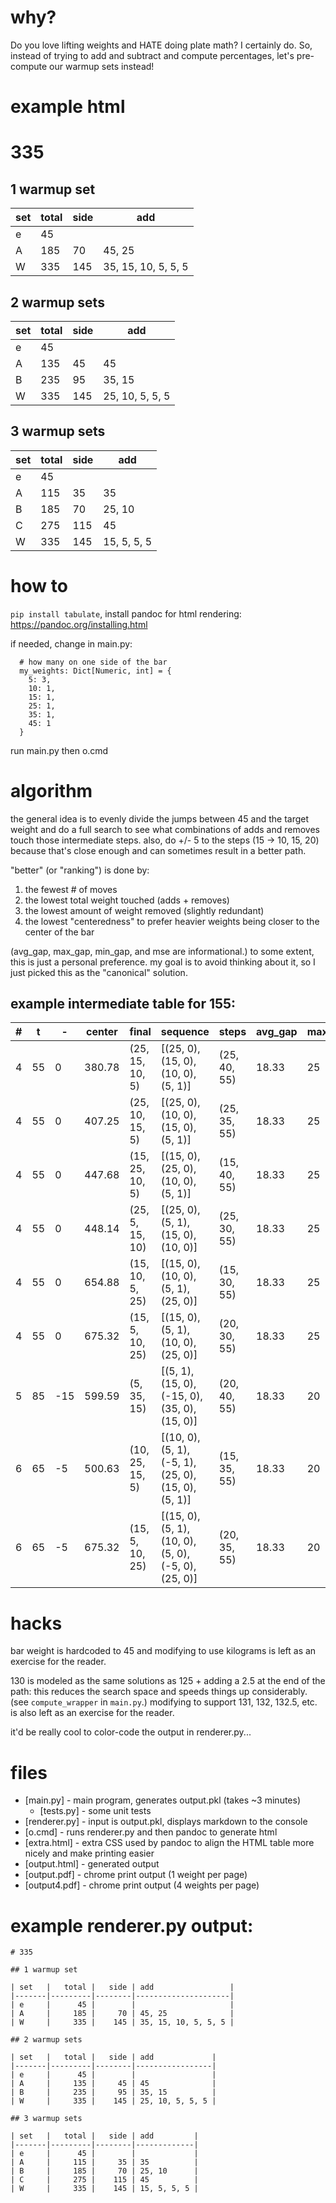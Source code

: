# why?
Do you love lifting weights and HATE doing plate math? I certainly do. So, instead of trying to add and subtract and compute percentages, let's pre-compute our warmup sets instead!

# example html

# 335

## 1 warmup set

| set   |   total |   side | add                 |
|-------|---------|--------|---------------------|
| e     |      45 |        |                     |
| A     |     185 |     70 | 45, 25              |
| W     |     335 |    145 | 35, 15, 10, 5, 5, 5 |

## 2 warmup sets

| set   |   total |   side | add             |
|-------|---------|--------|-----------------|
| e     |      45 |        |                 |
| A     |     135 |     45 | 45              |
| B     |     235 |     95 | 35, 15          |
| W     |     335 |    145 | 25, 10, 5, 5, 5 |

## 3 warmup sets

| set   |   total |   side | add         |
|-------|---------|--------|-------------|
| e     |      45 |        |             |
| A     |     115 |     35 | 35          |
| B     |     185 |     70 | 25, 10      |
| C     |     275 |    115 | 45          |
| W     |     335 |    145 | 15, 5, 5, 5 |


# how to

`pip install tabulate`, install pandoc for html rendering: https://pandoc.org/installing.html

if needed, change in main.py:

      # how many on one side of the bar
      my_weights: Dict[Numeric, int] = {
        5: 3,
        10: 1,
        15: 1,
        25: 1,
        35: 1,
        45: 1
      }

run main.py then o.cmd

# algorithm

the general idea is to evenly divide the jumps between 45 and the target weight and do a full search to see what
combinations of adds and removes touch those intermediate steps. also, do +/- 5 to the steps (15 -> 10, 15, 20) because
that's close enough and can sometimes result in a better path.

"better" (or "ranking") is done by:

1. the fewest # of moves
2. the lowest total weight touched (adds + removes)
3. the lowest amount of weight removed (slightly redundant)
4. the lowest "centeredness" to prefer heavier weights being closer to the center of the bar

(avg_gap, max_gap, min_gap, and mse are informational.) to some extent, this is just a personal preference. my goal is
to avoid thinking about it, so I just picked this as the "canonical" solution.

## example intermediate table for 155:

|   # |   t |   - |   center | final           | sequence                                             | steps        |   avg_gap |   max_gap |   min_gap |   mse |
|-----|-----|-----|----------|-----------------|------------------------------------------------------|--------------|-----------|-----------|-----------|-------|
|   4 |  55 |   0 |   380.78 | (25, 15, 10, 5) | [(25, 0), (15, 0), (10, 0), (5, 1)]                  | (25, 40, 55) |     18.33 |        25 |        15 | 16.67 |
|   4 |  55 |   0 |   407.25 | (25, 10, 15, 5) | [(25, 0), (10, 0), (15, 0), (5, 1)]                  | (25, 35, 55) |     18.33 |        25 |        10 |  8.33 |
|   4 |  55 |   0 |   447.68 | (15, 25, 10, 5) | [(15, 0), (25, 0), (10, 0), (5, 1)]                  | (15, 40, 55) |     18.33 |        25 |        15 | 16.67 |
|   4 |  55 |   0 |   448.14 | (25, 5, 15, 10) | [(25, 0), (5, 1), (15, 0), (10, 0)]                  | (25, 30, 55) |     18.33 |        25 |         5 | 16.67 |
|   4 |  55 |   0 |   654.88 | (15, 10, 5, 25) | [(15, 0), (10, 0), (5, 1), (25, 0)]                  | (15, 30, 55) |     18.33 |        25 |        15 | 16.67 |
|   4 |  55 |   0 |   675.32 | (15, 5, 10, 25) | [(15, 0), (5, 1), (10, 0), (25, 0)]                  | (20, 30, 55) |     18.33 |        25 |        10 |  8.33 |
|   5 |  85 | -15 |   599.59 | (5, 35, 15)     | [(5, 1), (15, 0), (-15, 0), (35, 0), (15, 0)]        | (20, 40, 55) |     18.33 |        20 |        15 |  8.33 |
|   6 |  65 |  -5 |   500.63 | (10, 25, 15, 5) | [(10, 0), (5, 1), (-5, 1), (25, 0), (15, 0), (5, 1)] | (15, 35, 55) |     18.33 |        20 |        15 |  8.33 |
|   6 |  65 |  -5 |   675.32 | (15, 5, 10, 25) | [(15, 0), (5, 1), (10, 0), (5, 0), (-5, 0), (25, 0)] | (20, 35, 55) |     18.33 |        20 |        15 |  0    |

# hacks

bar weight is hardcoded to 45 and modifying to use kilograms is left as an exercise for the reader.

130 is modeled as the same solutions as 125 + adding a 2.5 at the end of the path: this reduces the search space and
speeds things up considerably. (see `compute_wrapper` in `main.py`.) modifying to support 131, 132, 132.5, etc. is also
left as an exercise for the reader.

it'd be really cool to color-code the output in renderer.py...

# files

* [main.py] - main program, generates output.pkl (takes ~3 minutes)
    * [tests.py] - some unit tests
* [renderer.py] - input is output.pkl, displays markdown to the console
* [o.cmd] - runs renderer.py and then pandoc to generate html
* [extra.html] - extra CSS used by pandoc to align the HTML table more nicely and make printing easier
* [output.html] - generated output
* [output.pdf] - chrome print output (1 weight per page)
* [output4.pdf] - chrome print output (4 weights per page)

# example renderer.py output:

    # 335
    
    ## 1 warmup set
    
    | set   |   total |   side | add                 |
    |-------|---------|--------|---------------------|
    | e     |      45 |        |                     |
    | A     |     185 |     70 | 45, 25              |
    | W     |     335 |    145 | 35, 15, 10, 5, 5, 5 |
    
    ## 2 warmup sets
    
    | set   |   total |   side | add             |
    |-------|---------|--------|-----------------|
    | e     |      45 |        |                 |
    | A     |     135 |     45 | 45              |
    | B     |     235 |     95 | 35, 15          |
    | W     |     335 |    145 | 25, 10, 5, 5, 5 |
    
    ## 3 warmup sets
    
    | set   |   total |   side | add         |
    |-------|---------|--------|-------------|
    | e     |      45 |        |             |
    | A     |     115 |     35 | 35          |
    | B     |     185 |     70 | 25, 10      |
    | C     |     275 |    115 | 45          |
    | W     |     335 |    145 | 15, 5, 5, 5 |
